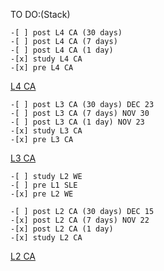 TO DO:(Stack)

    -[ ] post L4 CA (30 days)
    -[ ] post L4 CA (7 days) 
    -[ ] post L4 CA (1 day) 
    -[x] study L4 CA
    -[x] pre L4 CA 
[L4 CA](SEM2/CA/notes/L4/)

    -[ ] post L3 CA (30 days) DEC 23
    -[ ] post L3 CA (7 days) NOV 30
    -[ ] post L3 CA (1 day) NOV 23
    -[x] study L3 CA
    -[x] pre L3 CA
[L3 CA](SEM2/CA/notes/L3/)


    -[ ] study L2 WE
    -[ ] pre L1 SLE
    -[x] pre L2 WE

    -[ ] post L2 CA (30 days) DEC 15
    -[x] post L2 CA (7 days) NOV 22
    -[x] post L2 CA (1 day)
    -[x] study L2 CA
[L2 CA](SEM2/CA/notes/L2/)
